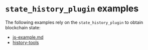 # `state_history_plugin` examples

The following examples rely on the `state_history_plugin` to obtain blockchain state:

* [js-example.md](js-example.md)
* [history-tools](history-tools/README.md)
